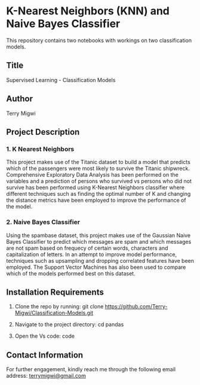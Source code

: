 # K-Nearest Neighbors (KNN) and Naive Bayes Classifier
This repository contains two notebooks with workings on two classification models.

## Title
Supervised Learning - Classification Models

## Author
Terry Migwi

## Project Description
### 1. K Nearest Neighbors
This project makes use of the Titanic dataset to build a model that predicts which of the passengers were most likely to survive the Titanic shipwreck. Comprehensive Exploratory Data Analysis has been performed on the variables and a prediction of persons who survived vs persons who did not survive has been performed using K-Nearest Neighbors classifier where different techniques such as finding the optimal number of K and changing the distance metrics have been employed to improve the performance of the model. 

### 2. Naive Bayes Classifier
Using the spambase dataset, this project makes use of the Gaussian Naive Bayes Classifier to predict which messages are spam and which messages are not spam based on frequecy of certain words, characters and capitalization of letters. In an attempt to improve model performance, techniques such as upsampling and dropping correlated features have been employed. The Support Vector Machines has also been used to compare which of the models performed best on this dataset.
     
 ## Installation Requirements
1. Clone the repo by running: git clone https://github.com/Terry-Migwi/Classification-Models.git

2. Navigate to the project directory: cd pandas

3. Open the Vs code: code

## Contact Information
For further engagement, kindly reach me through the following email address: terrymigwi@gmail.com

